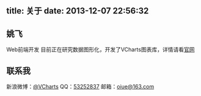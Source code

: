 title: 关于
date: 2013-12-07 22:56:32
---

## 姚飞

Web前端开发
目前正在研究数据图形化，开发了VCharts图表库，详情请看[官网](http://vcharts.cn)


## 联系我

新浪微博：[@VCharts](http://weibo.com/1452085277)
QQ：[53252837](http://wpa.qq.com/msgrd?v=3&uin=53252837&site=qq&menu=yes)
邮箱：<oiue@163.com>